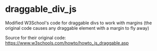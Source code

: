 # draggable_div_js
Modified W3School's code for draggable divs to work with margins
(the original code causes any draggable element with a margin to fly away)


Source for their original code: https://www.w3schools.com/howto/howto_js_draggable.asp
